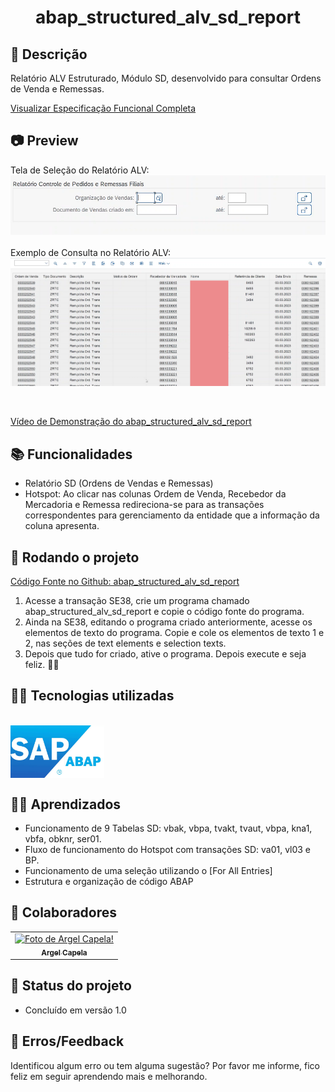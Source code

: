 <h1 align="center"> abap_structured_alv_sd_report </h1>

## 📃 Descrição
Relatório ALV Estruturado, Módulo SD, desenvolvido para consultar Ordens de Venda e Remessas.

<a href=".readme/spec.md">Visualizar Especificação Funcional Completa</a>

## 📷 Preview
Tela de Seleção do Relatório ALV:<br><img src=".readme/tela_de_selecao.png" alt="Tela de Seleção Relatório ALV" width="600px">
<br><br>
Exemplo de Consulta no Relatório ALV:<br><img src=".readme/relatorio_alv_exemplo1.png" alt="Tela de Seleção Relatório ALV" width="600px">

<br>

<a href="https://youtu.be/hZGbBWXTuTE">Vídeo de Demonstração do abap_structured_alv_sd_report</a>

## 📚 Funcionalidades
* Relatório SD (Ordens de Vendas e Remessas)
* Hotspot: Ao clicar nas colunas Ordem de Venda, Recebedor da Mercadoria e Remessa redireciona-se para as transações correspondentes para gerenciamento da entidade que a informação da coluna apresenta.

## 🚀 Rodando o projeto
<a href="https://github.com/argelcapela/abap_structured_alv_sd_report">Código Fonte no Github: abap_structured_alv_sd_report</a>

1) Acesse a transação SE38, crie um programa chamado abap_structured_alv_sd_report e copie o código fonte do programa.
2) Ainda na SE38, editando o programa criado anteriormente, acesse os elementos de texto do programa. Copie e cole os elementos de texto 1 e 2, nas seções de text elements e selection texts.
4) Depois que tudo for criado, ative o programa. Depois execute e seja feliz. 🙏😁

## 🧑‍💻 Tecnologias utilizadas
<div style="display: inline_block"><br>
    <img src="./.readme/abap_logo.webp" align="center" alt="abap logo" width="150" src="">
</div>

## 🧑‍🏫 Aprendizados
* Funcionamento de 9 Tabelas SD: vbak, vbpa, tvakt, tvaut, vbpa, kna1, vbfa, obknr, ser01.
* Fluxo de funcionamento do Hotspot com transações SD: va01, vl03 e BP.
* Funcionamento de uma seleção utilizando o [For All Entries]
* Estrutura e organização de código ABAP


## 🤝 Colaboradores
<table>
  <tr>
    <td align="center">
      <a href="http://github.com/argelcapela">
        <img src="https://avatars.githubusercontent.com/u/79276276?s=400&u=055b803f4708d59eaf50208ba601f85844125757&v=4" width="100px;" alt="Foto de Argel Capela!"/><br>
        <sub>
          <b>Argel Capela</b>
        </sub>
      </a>
    </td>
  </tr>
</table>

## 🎯 Status do projeto
* Concluído em versão 1.0

## 🦟 Erros/Feedback
Identificou algum erro ou tem alguma sugestão? Por favor me informe, fico feliz em seguir aprendendo mais e melhorando.
